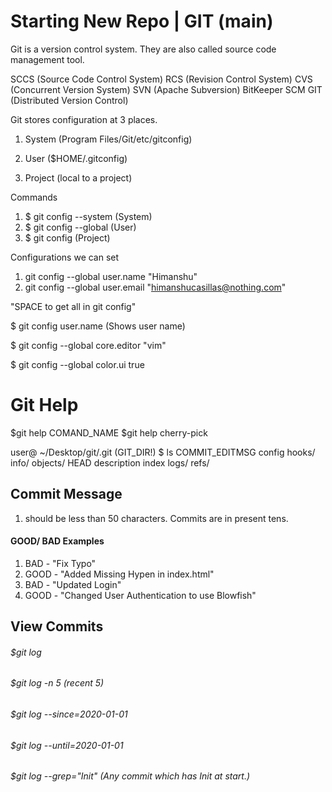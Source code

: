 # Starting New Repo | GIT (main)

Git is a version control system.
They are also called source code management tool.

SCCS (Source Code Control System)
RCS (Revision Control System)
CVS (Concurrent Version System)
SVN (Apache Subversion)
BitKeeper SCM
GIT (Distributed Version Control)

Git stores configuration at 3 places.

1. System (Program Files/Git/etc/gitconfig)

2. User ($HOME/.gitconfig)

3. Project (local to a project)

Commands
1. $ git config --system (System)
2. $ git config --global (User)
3. $ git config (Project)

Configurations we can set
1. git config --global user.name "Himanshu"
2. git config --global user.email "himanshucasillas@nothing.com"

"SPACE to get all in git config"

$ git config user.name (Shows user name)
 
$ git config --global core.editor "vim"

$ git config --global color.ui true

# Git Help

$git help COMAND_NAME
$git help cherry-pick


user@ ~/Desktop/git/.git (GIT_DIR!)
$ ls
COMMIT_EDITMSG  config       hooks/  info/  objects/
HEAD            description  index   logs/  refs/

## Commit Message
1. should be less than 50 characters. Commits are in present tens. 
#### GOOD/ BAD Examples
1. BAD - "Fix Typo"
2. GOOD - "Added Missing Hypen in index.html"
3. BAD - "Updated Login"
4. GOOD - "Changed User Authentication to use Blowfish"

## View Commits

###### $git log
###### $git log -n 5 (recent 5)
###### $git log --since=2020-01-01
###### $git log --until=2020-01-01
###### $git log --grep="Init" (Any commit which has Init at start.)







